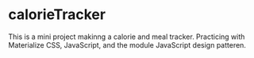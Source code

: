 # calorieTracker

This is a mini project makinng a calorie and meal tracker. Practicing with Materialize CSS, JavaScript, and the module JavaScript design patteren.
